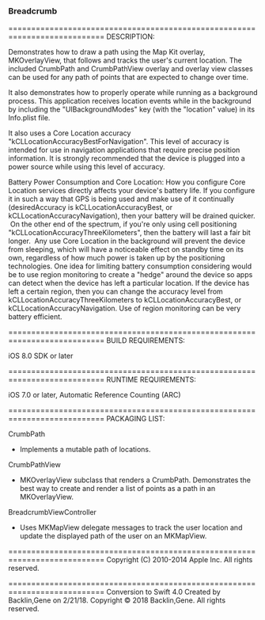 ### Breadcrumb ###

===========================================================================
DESCRIPTION:

Demonstrates how to draw a path using the Map Kit overlay, MKOverlayView, that follows and tracks the user's current location.  The included CrumbPath and CrumbPathView overlay and overlay view classes can be used for any path of points that are expected to change over time.

It also demonstrates how to properly operate while running as a background process.
This application receives location events while in the background by including the "UIBackgroundModes" key (with the "location" value) in its Info.plist file.

It also uses a Core Location accuracy "kCLLocationAccuracyBestForNavigation".  This level of accuracy is intended for use in navigation applications that require precise position information.  It is strongly recommended that the device is plugged into a power source while using this level of accuracy.

Battery Power Consumption and Core Location:
How you configure Core Location services directly affects your device's battery life.  If you configure it in such a way that GPS is being used and make use of it continually (desiredAccuracy is kCLLocationAccuracyBest, or kCLLocationAccuracyNavigation), then your battery will be drained quicker.  On the other end of the spectrum, if you're only using cell positioning "kCLLocationAccuracyThreeKilometers", then the battery will last a fair bit longer.  Any use Core Location in the background will prevent the device from sleeping, which will have a noticeable effect on standby time on its own, regardless of how much power is taken up by the positioning technologies.  One idea for limiting battery consumption considering would be to use region monitoring to create a "hedge" around the device so apps can detect when the device has left a particular location.  If the device has left a certain region, then you can change the accuracy level from kCLLocationAccuracyThreeKilometers to kCLLocationAccuracyBest, or kCLLocationAccuracyNavigation.  Use of region monitoring can be very battery efficient.


===========================================================================
BUILD REQUIREMENTS:

iOS 8.0 SDK or later

===========================================================================
RUNTIME REQUIREMENTS:

iOS 7.0 or later, Automatic Reference Counting (ARC)

===========================================================================
PACKAGING LIST:

CrumbPath
- Implements a mutable path of locations.

CrumbPathView
- MKOverlayView subclass that renders a CrumbPath.  Demonstrates the best way to create and render a list of points as a path in an MKOverlayView.
    
BreadcrumbViewController
- Uses MKMapView delegate messages to track the user location and update the displayed path of the user on an MKMapView.


===========================================================================
Copyright (C) 2010-2014 Apple Inc. All rights reserved.

===========================================================================
Conversion to Swift 4.0
Created by Backlin,Gene on 2/21/18.
Copyright © 2018 Backlin,Gene. All rights reserved.

